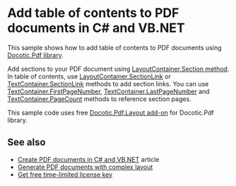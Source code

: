 # Add table of contents to PDF documents in C# and VB.NET
This sample shows how to add table of contents to PDF documents using [Docotic.Pdf library](https://bitmiracle.com/pdf-library/).

Add sections to your PDF document using [LayoutContainer.Section method](https://bitmiracle.com/pdf-library/help/layoutcontainer.section.html).
In table of contents, use [LayoutContainer.SectionLink](https://bitmiracle.com/pdf-library/help/layoutcontainer.sectionlink.html) or
[TextContainer.SectionLink](https://bitmiracle.com/pdf-library/help/textcontainer.sectionlink.html) methods to add section links.
You can use [TextContainer.FirstPageNumber](https://bitmiracle.com/pdf-library/help/textcontainer.firstpagenumber.html),
[TextContainer.LastPageNumber](https://bitmiracle.com/pdf-library/help/textcontainer.lastpagenumber.html) and
[TextContainer.PageCount](https://bitmiracle.com/pdf-library/help/textcontainer.pagecount.html) methods to reference section pages.

This sample code uses free [Docotic.Pdf.Layout add-on](https://www.nuget.org/packages/BitMiracle.Docotic.Pdf.Layout/) for Docotic.Pdf library.

## See also
* [Create PDF documents in C# and VB.NET](https://bitmiracle.com/pdf-library/create-pdf.aspx) article
* [Generate PDF documents with complex layout](/Samples/Layout/ComplexLayout)
* [Get free time-limited license key](https://bitmiracle.com/pdf-library/download-pdf-library.aspx)